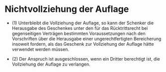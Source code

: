 # Nichtvollziehung der Auflage

- (1) Unterbleibt die Vollziehung der Auflage, so kann der Schenker die Herausgabe des Geschenkes unter den für das Rücktrittsrecht bei gegenseitigen Verträgen bestimmten Voraussetzungen nach den Vorschriften über die Herausgabe einer ungerechtfertigten Bereicherung insoweit fordern, als das Geschenk zur Vollziehung der Auflage hätte verwendet werden müssen.

- (2) Der Anspruch ist ausgeschlossen, wenn ein Dritter berechtigt ist, die Vollziehung der Auflage zu verlangen.

